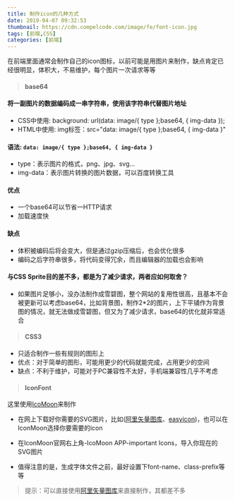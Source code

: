 ```yaml
---
title: 制作icon的几种方式
date: 2019-04-07 09:32:53
thumbnail: https://cdn.compelcode.com/image/fe/font-icon.jpg
tags: [前端,CSS]
categories: [前端]
---
```

在前端里面通常会制作自己的icon图标，以前可能是用图片来制作，缺点肯定已经很明显，体积大，不易维护，每个图片一次请求等等

>#### base64

#### 将一副图片的数据编码成一串字符串，使用该字符串代替图片地址
- CSS中使用: background: url(data: image/{ type };base64, { img-data });
- HTML中使用: img标签：src="data: image/{ type };base64, { img-data }"

#### 语法: ``` data: image/{ type };base64, { img-data } ```
- type：表示图片的格式，png、jpg、svg...
- img-data：表示图片转换的图片数据，可以百度转换工具

#### 优点
- 一个base64可以节省一HTTP请求
- 加载速度快

#### 缺点
- 体积被编码后将会变大，但是通过gzip压缩后，也会优化很多
- 编码之后字符串很多，将代码变得冗余，而且编辑器的加载也会影响

#### 与CSS Sprite目的差不多，都是为了减少请求，两者应如何取舍？

- 如果图片足够小，没办法制作成雪碧图，整个网站的复用性很高，且基本不会被更新可以考虑base64，比如背景图，制作2*2的图片，上下平铺作为背景图的情况，就无法做成雪碧图，但又为了减少请求，base64的优化就非常适合


> #### CSS3

  - 只适合制作一些有规则的图形上
  - 优点：对于简单的图形，可能用更少的代码就能完成，占用更少的空间
  - 缺点：不利于维护，可能对于PC兼容性不太好，手机端兼容性几乎不考虑

> #### IconFont
  这里使用[IcoMoon](https://icomoon.io/)来制作
  
  - 在网上下载好你需要的SVG图片，比如([阿里矢量图库](http://www.iconfont.cn)、[easyicon](http://www.easyicon.net/))，也可以在IconMoon选择你要需要的icon

  - 在IconMoon官网右上角-IcoMoon APP-important Icons，导入你现在的SVG图片

  - 值得注意的是，生成字体文件之前，最好设置下font-name、class-prefix等等
> 提示：可以直接使用[阿里矢量图库](http://www.iconfont.cn)来直接制作，其都差不多
